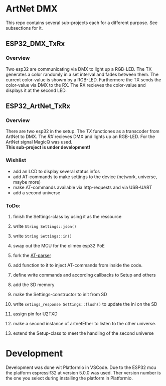 # ArtNet DMX
This repo contains several sub-projects each for a different purpose. See subsections for it.

## ESP32_DMX_TxRx
### Overview
Two esp32 are communicating via DMX to light up a RGB-LED. The TX generates a color randomly in a set interval and fades between them. The current color-value is showm by a RGB-LED. Furthermore the TX sends the color-value via DMX to the RX. The RX recieves the color-value and displays it at the second LED.

## ESP32_ArtNet_TxRx
### Overview
There are two esp32 in the setup. The _TX_ functiones as a transcoder from ArtNet to DMX. The _RX_ recieves DMX and lights up an RGB-LED. For the ArtNet signal MagicQ was used. <br> __This sub-project is under development!__

### Wishlist
- add an LCD to display several status infos
- add AT-commands to make settings to the device (network, universe, maybe more)
- make AT-commands available via http-requests and via USB-UART
- add a second universe

### ToDo:
1. finish the Settings-class by using it as the ressource
1. write ```String Settings::json()```
1. write ```String Settings::in()```
1. swap out the MCU for the olimex esp32 PoE

1. fork the [AT-parser](https://github.com/yourapiexpert/ATCommands)
1. add function to it to inject AT-commands from inside the code.
1. define write commands and according callbacks to Setup and others

1. add the SD memory
1. make the Settings-constructor to init from SD
1. write ```setings_response Settings::flush()``` to update the ini on the SD

1. assign pin for U2TXD
1. make a second instance of artnetEther to listen to the other universe.
1. extend the Setup-class to meet the handling of the second universe


# Development
Development was done wit Platformio in VSCode. Due to the ESP32 mcu the platform espressif32 at version 5.0.0 was used. Ther version number is the one you select during installing the platform in Platformio. 
